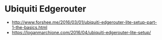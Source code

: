 
# Ubiquiti Edgerouter
- http://www.forshee.me/2016/03/01/ubiquiti-edgerouter-lite-setup-part-1-the-basics.html
- https://loganmarchione.com/2016/04/ubiquiti-edgerouter-lite-setup/
